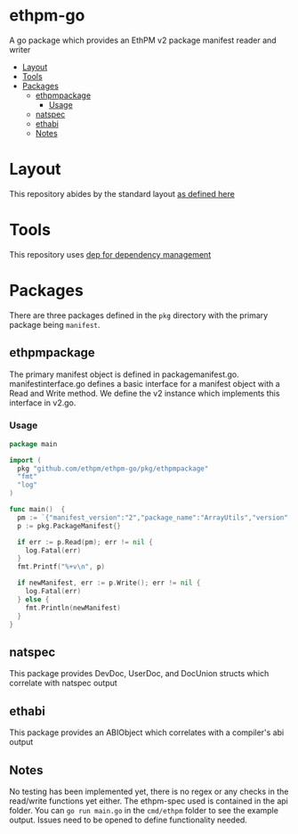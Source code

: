 ethpm-go
=========================
A go package which provides an EthPM v2 package manifest reader and writer

<!-- START doctoc generated TOC please keep comment here to allow auto update -->
<!-- DON'T EDIT THIS SECTION, INSTEAD RE-RUN doctoc TO UPDATE -->


- [Layout](#layout)
- [Tools](#tools)
- [Packages](#packages)
  - [ethpmpackage](#ethpmpackage)
    - [Usage](#usage)
  - [natspec](#natspec)
  - [ethabi](#ethabi)
  - [Notes](#notes)

<!-- END doctoc generated TOC please keep comment here to allow auto update -->

# Layout
This repository abides by the standard layout [as defined here](https://github.com/golang-standards/project-layout)

# Tools
This repository uses [dep for dependency management](https://golang.github.io/dep/)

# Packages
There are three packages defined in the `pkg` directory with the primary package being `manifest`.

## ethpmpackage
The primary manifest object is defined in packagemanifest.go. manifestinterface.go defines a basic interface for a manifest object with a Read and Write method. We define the v2 instance which implements this interface in v2.go.   

### Usage
```go
package main

import (
  pkg "github.com/ethpm/ethpm-go/pkg/ethpmpackage"
  "fmt"
  "log"
)

func main()  {
  pm := `{"manifest_version":"2","package_name":"ArrayUtils","version":"1.2.7"}`
  p := pkg.PackageManifest{}

  if err := p.Read(pm); err != nil {
    log.Fatal(err)
  }
  fmt.Printf("%+v\n", p)

  if newManifest, err := p.Write(); err != nil {
    log.Fatal(err)
  } else {
    fmt.Println(newManifest)
  }
}
```

## natspec
This package provides DevDoc, UserDoc, and DocUnion structs which correlate with natspec output

## ethabi
This package provides an ABIObject which correlates with a compiler's abi output

## Notes
No testing has been implemented yet, there is no regex or any checks in the read/write functions yet either. The ethpm-spec used is contained in the api folder. You can `go run main.go` in the `cmd/ethpm` folder to see the example output. Issues need to be opened to define functionality needed.
